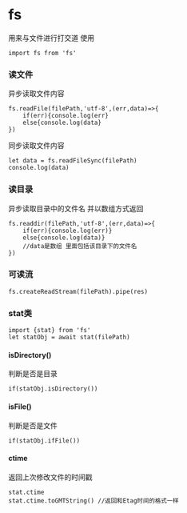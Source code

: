 # fs
用来与文件进行打交道
使用
    
    import fs from 'fs'
### 读文件
异步读取文件内容

    fs.readFile(filePath,'utf-8',(err,data)=>{
        if(err){console.log(err}
        else{console.log(data}
    })
同步读取文件内容

    let data = fs.readFileSync(filePath)
    console.log(data)
### 读目录
异步读取目录中的文件名 并以数组方式返回

    fs.readdir(filePath,'utf-8',(err,data)=>{
        if(err){console.log(err)}
        else{console.log(data)} 
        //data是数组 里面包括该目录下的文件名
    })
### 可读流

    fs.createReadStream(filePath).pipe(res)
### stat类

    import {stat} from 'fs'
    let statObj = await stat(filePath)
#### isDirectory() 
判断是否是目录

    if(statObj.isDirectory())
#### isFile()
判断是否是文件

    if(statObj.ifFile())
#### ctime
返回上次修改文件的时间戳

    stat.ctime
    stat.ctime.toGMTString() //返回和Etag时间的格式一样
